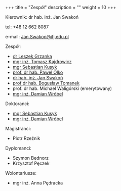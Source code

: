 +++
title = "Zespół"
description = ""
weight = 10
+++

Kierownik: dr hab. inż. Jan Swakoń

tel: +48 12 662 8087

e-mail: Jan.Swakon@ifj.edu.pl


Zespół:

  * [dr Leszek Grzanka](https://www.ifj.edu.pl/phone/ed_person.php?id=141&lang=pl)
  * [mgr inż. Tomasz Kajdrowicz](https://www.ifj.edu.pl/phone/ed_person.php?id=187&lang=pl)
  * [mgr Sebastian Kusyk](https://www.ifj.edu.pl/phone/ed_person.php?id=1146&lang=pl)
  * [prof. dr hab. Paweł Olko](https://www.ifj.edu.pl/phone/ed_person.php?id=382&lang=pl)
  * [dr hab. inż. Jan Swakoń](https://www.ifj.edu.pl/phone/ed_person.php?id=497&lang=pl)
  * [prof dr hab. Bogusław Tomanek](https://www.ifj.edu.pl/phone/ed_person.php?id=717&lang=pl)
  * prof. dr hab. Michael Waligórski (emerytowany)
  * [mgr inż. Damian Wróbel](https://www.ifj.edu.pl/phone/ed_person.php?id=1148&lang=pl)
  
Doktoranci:

  * [mgr Sebastian Kusyk](https://www.ifj.edu.pl/phone/ed_person.php?id=1146&lang=pl)
  * [mgr inż. Damian Wróbel](https://www.ifj.edu.pl/phone/ed_person.php?id=1148&lang=pl)

Magistranci:
  * Piotr Rzeźnik

Dyplomanci:
  * Szymon Bednorz
  * Krzysztof Pęczek

Wolontariusze:
  * mgr inż. Anna Pędracka